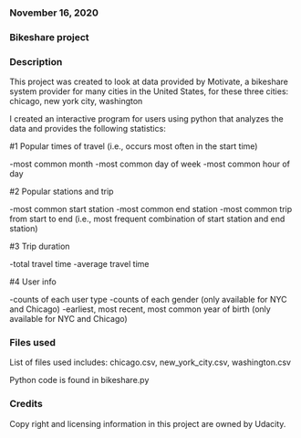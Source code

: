 ### November 16, 2020

### Bikeshare project

### Description

This project was created to look at data provided by Motivate, a bikeshare system provider for many cities in the United States, for these three cities: chicago, new york city, washington

I created an interactive program for users using python that analyzes the data and provides the following statistics:

#1 Popular times of travel (i.e., occurs most often in the start time)

-most common month
-most common day of week
-most common hour of day

#2 Popular stations and trip

-most common start station
-most common end station
-most common trip from start to end (i.e., most frequent combination of start station and end station)

#3 Trip duration

-total travel time
-average travel time

#4 User info

-counts of each user type
-counts of each gender (only available for NYC and Chicago)
-earliest, most recent, most common year of birth (only available for NYC and Chicago)

### Files used
List of files used includes: chicago.csv, new_york_city.csv, washington.csv

Python code is found in bikeshare.py

### Credits
Copy right and licensing information in this project are owned by Udacity.
